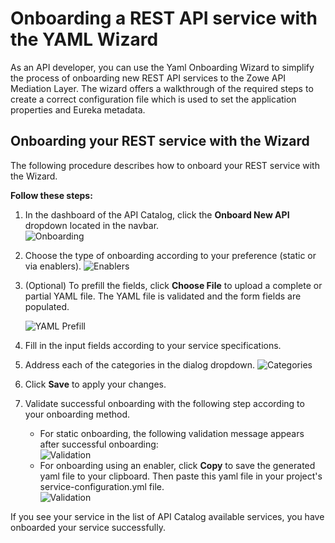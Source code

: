 # Onboarding a REST API service with the YAML Wizard

As an API developer, you can use the Yaml Onboarding Wizard to simplify the process of onboarding new REST API services to the Zowe API Mediation Layer. The wizard offers a walkthrough of the required steps to create a correct configuration file which is used to set the application properties and Eureka metadata.

## Onboarding your REST service with the Wizard

The following procedure describes how to onboard your REST service with the Wizard.

**Follow these steps:**

1. In the dashboard of the API Catalog, click the **Onboard New API** dropdown located in the navbar.  
   ![Onboarding](../../images/api-mediation/wizard-onboard-button.png)
2. Choose the type of onboarding according to your preference (static or via enablers).
   ![Enablers](../../images/api-mediation/wizard-enablers.png)
3. (Optional) To prefill the fields, click **Choose File** to upload a complete or partial YAML file. The YAML file is validated and the form fields are populated.

   ![YAML Prefill](../../images/api-mediation/wizard-yaml-prefill.png)  
4. Fill in the input fields according to your service specifications.
5. Address each of the categories in the dialog dropdown. 
   ![Categories](../../images/api-mediation/wizard-categories.png)
6. Click **Save** to apply your changes.
7. Validate successful onboarding with the following step according to your onboarding method.
   * For static onboarding, the following validation message appears after successful onboarding:  
   ![Validation](../../images/api-mediation/wizard-validation.png)  
   * For onboarding using an enabler, click **Copy** to save the generated yaml file to your clipboard. Then paste this yaml file in your project's service-configuration.yml file.   
   ![Validation](../../images/api-mediation/wizard-save-button.png)  
   
If you see your service in the list of API Catalog available services, you have onboarded your service successfully.
